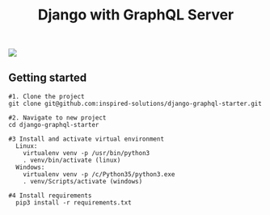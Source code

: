 <h1 align="center"><strong>Django with GraphQL Server</strong></h1>

<br />

![](https://cdn-images-1.medium.com/max/1600/1*iZP4uQB_-bdJyc-KYtdFYw.png)



## Getting started
```
#1. Clone the project
git clone git@github.com:inspired-solutions/django-graphql-starter.git

#2. Navigate to new project
cd django-graphql-starter

#3 Install and activate virtual environment
  Linux:
    virtualenv venv -p /usr/bin/python3 
    . venv/bin/activate (linux)
  Windows:
    virtualenv venv -p /c/Python35/python3.exe 
    . venv/Scripts/activate (windows)

#4 Install requirements
  pip3 install -r requirements.txt
```
